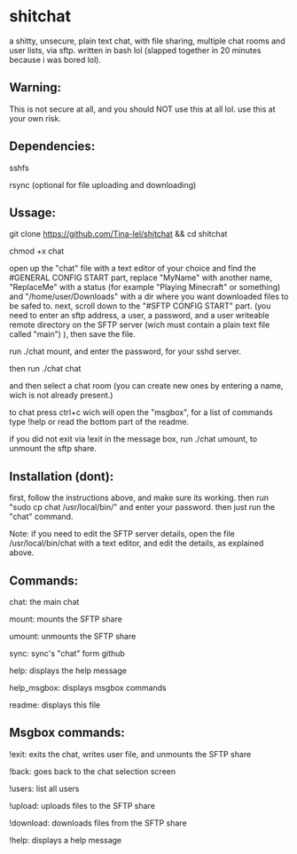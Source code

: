 # shitchat
a shitty, unsecure, plain text chat, with file sharing, multiple chat rooms and user lists, via sftp. written in bash lol (slapped together in 20 minutes because i was bored lol).

Warning:
-
This is not secure at all, and you should NOT use this at all lol. use this at your own risk.

Dependencies:
-
sshfs

rsync (optional for file uploading and downloading)

Ussage:
-

git clone https://github.com/Tina-lel/shitchat && cd shitchat

chmod +x chat

open up the "chat" file with a text editor of your choice and find the #GENERAL CONFIG START part, replace "MyName" with another name, "ReplaceMe" with a status (for example "Playing Minecraft" or something) and "/home/user/Downloads" with a dir where you want downloaded files to be safed to. next, scroll down to the "#SFTP CONFIG START" part. (you need to enter an sftp address, a user, a password, and a user writeable remote directory on the SFTP server (wich must contain a plain text file called "main") ), then save the file.

run ./chat mount, and enter the password, for your sshd server.

then run ./chat chat

and then select a chat room (you can create new ones by entering a name, wich is not already present.)

to chat press ctrl+c wich will open the "msgbox", for a list of commands type !help or read the bottom part of the readme.

if you did not exit via !exit in the message box, run ./chat umount, to unmount the sftp share.

Installation (dont):
-

first, follow the instructions above, and make sure its working. then run "sudo cp chat /usr/local/bin/" and enter your password. then just run the "chat" command.

Note: if you need to edit the SFTP server details, open the file /usr/local/bin/chat with a text editor, and edit the details, as explained above.

Commands:
-

chat: the main chat

mount: mounts the SFTP share

umount: unmounts the SFTP share

sync: sync's "chat" form github

help: displays the help message

help_msgbox: displays msgbox commands

readme: displays this file

Msgbox commands:
-

!exit: exits the chat, writes user file, and unmounts the SFTP share

!back: goes back to the chat selection screen

!users: list all users

!upload: uploads files to the SFTP share

!download: downloads files from the SFTP share

!help: displays a help message
